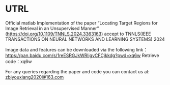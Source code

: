 # UTRL
Official matlab Implementation of the paper “Locating Target Regions for Image Retrieval in an Unsupervised Manner” (https://doi.org/10.1109/TNNLS.2024.3363163) accept to TNNLS(IEEE TRANSACTIONS ON NEURAL NETWORKS AND LEARNING SYSTEMS) 2024

Image data and features can be downloaded via the following link：https://pan.baidu.com/s/1reESRGJkWRligvCFCjkkdg?pwd=xq6w Retrieve code：xq6w 


For any queries regarding the paper and code you can contact us at: zbjyouxiang2020@163.com
